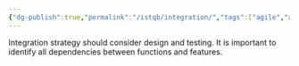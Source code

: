 ```yaml
---
{"dg-publish":true,"permalink":"/istqb/integration/","tags":["agile","agile-tester","tester-role"]}
---
```


Integration strategy should consider design and testing. 
It is important to identify all dependencies between functions and features.